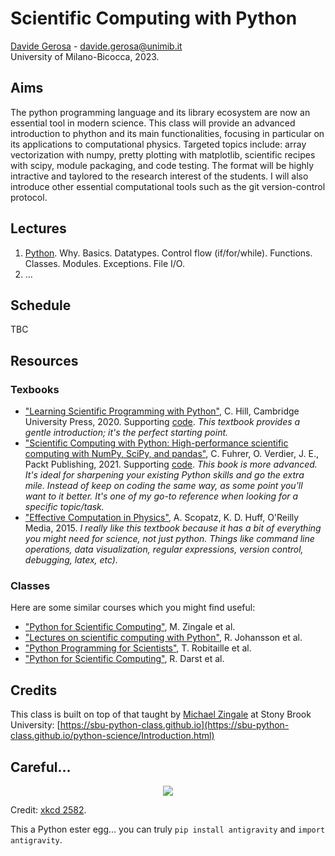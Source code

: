 # Scientific Computing with Python

[Davide Gerosa](https://davidegerosa.com/)  - davide.gerosa@unimib.it  
University of Milano-Bicocca, 2023.

## Aims

The python programming language and its library ecosystem are now an essential tool in modern science. This class will provide an advanced introduction to phython and its main functionalities, focusing in particular on its applications to computational physics. Targeted topics include: array vectorization with numpy, pretty plotting with matplotlib, scientific recipes with scipy, module packaging, and code testing. The format will be highly intractive and taylored to the research interest of the students. I will also introduce other essential computational tools such as the git version-control protocol.  

## Lectures


1. [Python](lectures/L01_python.ipynb). Why. Basics. Datatypes. Control flow (if/for/while). Functions. Classes. Modules. Exceptions. File I/O.
2. ...

## Schedule

TBC


## Resources

### Texbooks
- ["Learning Scientific Programming with Python"](https://www.cambridge.org/core/books/learning-scientific-programming-with-python/3D264483BC7B380A3059B3861C661237), C. Hill, Cambridge University Press, 2020. Supporting [code](https://scipython.com/). *This textbook provides a gentle introduction; it's the perfect starting point.* 
- ["Scientific Computing with Python: High-performance scientific computing with NumPy, SciPy, and pandas"](https://www.packtpub.com/product/scientific-computing-with-python-second-edition/9781838822323), C. Fuhrer, O. Verdier, J. E., Packt Publishing, 2021. Supporting [code](https://github.com/PacktPublishing/Scientific-Computing-with-Python-Second-Edition). *This book is more advanced. It's ideal for sharpening your existing Python skills and go the extra mile. Instead of keep on coding the same way, as some point you'll want to it better. It's one of my go-to reference when looking for a specific topic/task.*
- ["Effective Computation in Physics"](https://www.oreilly.com/library/view/effective-computation-in/9781491901564/), A. Scopatz, K. D. Huff, O'Reilly Media, 2015. *I really like this textbook because it has a bit of everything you might need for science, not just python. Things like command line operations, data visualization, regular expressions, version control, debugging, latex, etc).*


### Classes

Here are some similar courses which you might find useful:

- ["Python for Scientific Computing"](https://sbu-python-class.github.io/python-science/Introduction.html), M. Zingale et al.
- ["Lectures on scientific computing with Python"](https://github.com/jrjohansson/scientific-python-lectures), R. Johansson et al.  
- ["Python Programming for Scientists"](https://astrofrog.github.io/py4sci/), T. Robitaille et al.
- ["Python for Scientific Computing"](https://aaltoscicomp.github.io/python-for-scicomp/), R. Darst et al. 





## Credits

This class is built on top of that taught by [Michael Zingale](https://github.com/zingale) at Stony Brook University: [https://sbu-python-class.github.io](https://sbu-python-class.github.io/python-science/Introduction.html)

## Careful... 

<p align="center">
  <img src="https://imgs.xkcd.com/comics/python.png" />
</p>

Credit: [xkcd 2582](https://xkcd.com/353/). 

This a Python ester egg... you can truly `pip install antigravity` and `import antigravity`.